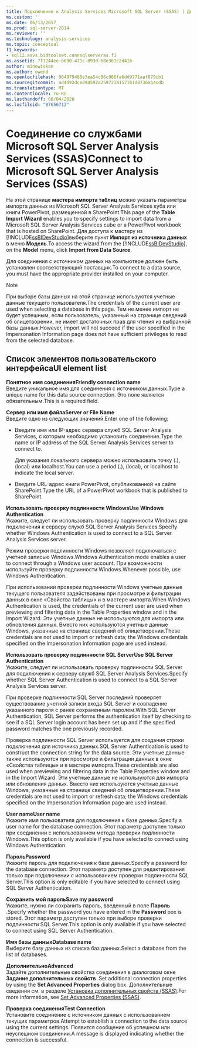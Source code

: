```yaml
---
title: Подключение к Analysis Services Microsoft SQL Server (SSAS) | Документация Майкрософт
ms.custom: ''
ms.date: 06/13/2017
ms.prod: sql-server-2014
ms.reviewer: ''
ms.technology: analysis-services
ms.topic: conceptual
f1_keywords:
- sql12.asvs.bidtoolset.connsqlserveras.f1
ms.assetid: 7f3244ee-b690-471c-893d-68e361c2d416
author: minewiskan
ms.author: owend
ms.openlocfilehash: 984979480e3ea54c86c986fa6dd9771aaf879cb1
ms.sourcegitcommit: ad4d92dce894592a259721a1571b1d8736abacdb
ms.translationtype: MT
ms.contentlocale: ru-RU
ms.lasthandoff: 08/04/2020
ms.locfileid: "87656712"
---
```

# <a name="connect-to-microsoft-sql-server-analysis-services-ssas"></a><span data-ttu-id="d94db-102">Соединение со службами Microsoft SQL Server Analysis Services (SSAS)</span><span class="sxs-lookup"><span data-stu-id="d94db-102">Connect to Microsoft SQL Server Analysis Services (SSAS)</span></span>
  <span data-ttu-id="d94db-103">На этой странице **мастера импорта таблиц** можно указать параметры импорта данных из Microsoft SQL Server Analysis Services куба или книги PowerPivot, размещенной в SharePoint.</span><span class="sxs-lookup"><span data-stu-id="d94db-103">This page of the **Table Import Wizard** enables you to specify settings to import data from a Microsoft SQL Server Analysis Services cube or a PowerPivot workbook that is hosted on SharePoint.</span></span> <span data-ttu-id="d94db-104">Для доступа к мастеру из [!INCLUDE[ssBIDevStudio](../includes/ssbidevstudio-md.md)]выберите пункт **Импорт из источника данных** в меню **Модель**.</span><span class="sxs-lookup"><span data-stu-id="d94db-104">To access the wizard from the [!INCLUDE[ssBIDevStudio](../includes/ssbidevstudio-md.md)], on the **Model** menu, click **Import from Data Source**.</span></span>  
  
 <span data-ttu-id="d94db-105">Для соединения с источником данных на компьютере должен быть установлен соответствующий поставщик.</span><span class="sxs-lookup"><span data-stu-id="d94db-105">To connect to a data source, you must have the appropriate provider installed on your computer.</span></span>  
  
> [!NOTE]  
>  <span data-ttu-id="d94db-106">При выборе базы данных на этой странице используются учетные данные текущего пользователя.</span><span class="sxs-lookup"><span data-stu-id="d94db-106">The credentials of the current user are used when selecting a database in this page.</span></span> <span data-ttu-id="d94db-107">Тем не менее импорт не будет успешным, если пользователь, указанный на странице сведений об олицетворении, не имеет достаточных прав для чтения из выбранной базы данных.</span><span class="sxs-lookup"><span data-stu-id="d94db-107">However, import will not succeed if the user specified in the Impersonation Information page does not have sufficient privileges to read from the selected database.</span></span>  
  
## <a name="ui-element-list"></a><span data-ttu-id="d94db-108">Список элементов пользовательского интерфейса</span><span class="sxs-lookup"><span data-stu-id="d94db-108">UI element list</span></span>  
 <span data-ttu-id="d94db-109">**Понятное имя соединения**</span><span class="sxs-lookup"><span data-stu-id="d94db-109">**Friendly connection name**</span></span>  
 <span data-ttu-id="d94db-110">Введите уникальное имя для соединения с источником данных.</span><span class="sxs-lookup"><span data-stu-id="d94db-110">Type a unique name for this data source connection.</span></span> <span data-ttu-id="d94db-111">Это поле является обязательным.</span><span class="sxs-lookup"><span data-stu-id="d94db-111">This is a required field.</span></span>  
  
 <span data-ttu-id="d94db-112">**Сервер или имя файла**</span><span class="sxs-lookup"><span data-stu-id="d94db-112">**Server or File Name**</span></span>  
 <span data-ttu-id="d94db-113">Введите одно из следующих значений.</span><span class="sxs-lookup"><span data-stu-id="d94db-113">Enter one of the following:</span></span>  
  
-   <span data-ttu-id="d94db-114">Введите имя или IP-адрес сервера служб SQL Server Analysis Services, с которым необходимо установить соединение.</span><span class="sxs-lookup"><span data-stu-id="d94db-114">Type the name or IP address of the SQL Server Analysis Services server to connect to.</span></span>  
  
     <span data-ttu-id="d94db-115">Для указания локального сервера можно использовать точку (.), (local) или localhost.</span><span class="sxs-lookup"><span data-stu-id="d94db-115">You can use a period (.), (local), or localhost to indicate the local server.</span></span>  
  
-   <span data-ttu-id="d94db-116">Введите URL-адрес книги PowerPivot, опубликованной на сайте SharePoint.</span><span class="sxs-lookup"><span data-stu-id="d94db-116">Type the URL of a PowerPivot workbook that is published to SharePoint.</span></span>  
  
 <span data-ttu-id="d94db-117">**Использовать проверку подлинности Windows**</span><span class="sxs-lookup"><span data-stu-id="d94db-117">**Use Windows Authentication**</span></span>  
 <span data-ttu-id="d94db-118">Укажите, следует ли использовать проверку подлинности Windows для подключения к серверу служб SQL Server Analysis Services.</span><span class="sxs-lookup"><span data-stu-id="d94db-118">Specify whether Windows Authentication is used to connect to a SQL Server Analysis Services server.</span></span>  
  
 <span data-ttu-id="d94db-119">Режим проверки подлинности Windows позволяет подключаться с учетной записью Windows.</span><span class="sxs-lookup"><span data-stu-id="d94db-119">Windows Authentication mode enables a user to connect through a Windows user account.</span></span> <span data-ttu-id="d94db-120">При возможности используйте проверку подлинности Windows.</span><span class="sxs-lookup"><span data-stu-id="d94db-120">Whenever possible, use Windows Authentication.</span></span>  
  
 <span data-ttu-id="d94db-121">При использовании проверки подлинности Windows учетные данные текущего пользователя задействованы при просмотре и фильтрации данных в окне «Свойства таблицы» и в мастере импорта.</span><span class="sxs-lookup"><span data-stu-id="d94db-121">When Windows Authentication is used, the credentials of the current user are used when previewing and filtering data in the Table Properties window and in the Import Wizard.</span></span> <span data-ttu-id="d94db-122">Эти учетные данные не используются для импорта или обновления данных. Вместо них используются учетные данные Windows, указанные на странице сведений об олицетворении.</span><span class="sxs-lookup"><span data-stu-id="d94db-122">These credentials are not used to import or refresh data; the Windows credentials specified on the Impersonation Information page are used instead.</span></span>  
  
 <span data-ttu-id="d94db-123">**Использовать проверку подлинности SQL Server**</span><span class="sxs-lookup"><span data-stu-id="d94db-123">**Use SQL Server Authentication**</span></span>  
 <span data-ttu-id="d94db-124">Укажите, следует ли использовать проверку подлинности SQL Server для подключения к серверу служб SQL Server Analysis Services.</span><span class="sxs-lookup"><span data-stu-id="d94db-124">Specify whether SQL Server Authentication is used to connect to a SQL Server Analysis Services server.</span></span>  
  
 <span data-ttu-id="d94db-125">При проверке подлинности SQL Server последний проверяет существование учетной записи входа SQL Server и совпадение указанного пароля с ранее сохраненным паролем.</span><span class="sxs-lookup"><span data-stu-id="d94db-125">With SQL Server Authentication, SQL Server performs the authentication itself by checking to see if a SQL Server login account has been set up and if the specified password matches the one previously recorded.</span></span>  
  
 <span data-ttu-id="d94db-126">Проверка подлинности SQL Server используется для создания строки подключения для источника данных.</span><span class="sxs-lookup"><span data-stu-id="d94db-126">SQL Server Authentication is used to construct the connection string for the data source.</span></span> <span data-ttu-id="d94db-127">Эти учетные данные также используются при просмотре и фильтрации данных в окне «Свойства таблицы» и в мастере импорта.</span><span class="sxs-lookup"><span data-stu-id="d94db-127">These credentials are also used when previewing and filtering data in the Table Properties window and in the Import Wizard.</span></span> <span data-ttu-id="d94db-128">Эти учетные данные не используются для импорта или обновления данных. Вместо них используются учетные данные Windows, указанные на странице сведений об олицетворении.</span><span class="sxs-lookup"><span data-stu-id="d94db-128">These credentials are not used to import or refresh data; the Windows credentials specified on the Impersonation Information page are used instead.</span></span>  
  
 <span data-ttu-id="d94db-129">**User name**</span><span class="sxs-lookup"><span data-stu-id="d94db-129">**User name**</span></span>  
 <span data-ttu-id="d94db-130">Укажите имя пользователя для подключения к базе данных.</span><span class="sxs-lookup"><span data-stu-id="d94db-130">Specify a user name for the database connection.</span></span> <span data-ttu-id="d94db-131">Этот параметр доступен только при соединении с использованием метода проверки подлинности Windows.</span><span class="sxs-lookup"><span data-stu-id="d94db-131">This option is only available if you have selected to connect using Windows Authentication.</span></span>  
  
 <span data-ttu-id="d94db-132">**Пароль**</span><span class="sxs-lookup"><span data-stu-id="d94db-132">**Password**</span></span>  
 <span data-ttu-id="d94db-133">Укажите пароль для подключения к базе данных.</span><span class="sxs-lookup"><span data-stu-id="d94db-133">Specify a password for the database connection.</span></span> <span data-ttu-id="d94db-134">Этот параметр доступен для редактирования только при подключении с использованием проверки подлинности SQL Server.</span><span class="sxs-lookup"><span data-stu-id="d94db-134">This option is only editable if you have selected to connect using SQL Server Authentication.</span></span>  
  
 <span data-ttu-id="d94db-135">**Сохранить мой пароль**</span><span class="sxs-lookup"><span data-stu-id="d94db-135">**Save my password**</span></span>  
 <span data-ttu-id="d94db-136">Укажите, нужно ли сохранить пароль, введенный в поле **Пароль** .</span><span class="sxs-lookup"><span data-stu-id="d94db-136">Specify whether the password you have entered in the **Password** box is stored.</span></span> <span data-ttu-id="d94db-137">Этот параметр доступен только при выборе проверки подлинности SQL Server.</span><span class="sxs-lookup"><span data-stu-id="d94db-137">This option is only available if you have selected to connect using SQL Server Authentication.</span></span>  
  
 <span data-ttu-id="d94db-138">**Имя базы данных**</span><span class="sxs-lookup"><span data-stu-id="d94db-138">**Database name**</span></span>  
 <span data-ttu-id="d94db-139">Выберите базу данных из списка баз данных.</span><span class="sxs-lookup"><span data-stu-id="d94db-139">Select a database from the list of databases.</span></span>  
  
 <span data-ttu-id="d94db-140">**Дополнительно**</span><span class="sxs-lookup"><span data-stu-id="d94db-140">**Advanced**</span></span>  
 <span data-ttu-id="d94db-141">Задайте дополнительные свойства соединения в диалоговом окне **Задание дополнительных свойств** .</span><span class="sxs-lookup"><span data-stu-id="d94db-141">Set additional connection properties by using the **Set Advanced Properties** dialog box.</span></span> <span data-ttu-id="d94db-142">Дополнительные сведения см. в разделе [Установка дополнительных свойств (SSAS)](set-advanced-properties-ssas.md).</span><span class="sxs-lookup"><span data-stu-id="d94db-142">For more information, see [Set Advanced Properties &#40;SSAS&#41;](set-advanced-properties-ssas.md).</span></span>  
  
 <span data-ttu-id="d94db-143">**Проверка соединения**</span><span class="sxs-lookup"><span data-stu-id="d94db-143">**Test Connection**</span></span>  
 <span data-ttu-id="d94db-144">Установите соединение с источником данных с использованием текущих параметров.</span><span class="sxs-lookup"><span data-stu-id="d94db-144">Attempt to establish a connection to the data source using the current settings.</span></span> <span data-ttu-id="d94db-145">Появится сообщение об успешном или неуспешном соединении.</span><span class="sxs-lookup"><span data-stu-id="d94db-145">A message is displayed indicating whether the connection is successful.</span></span>  
  
  
